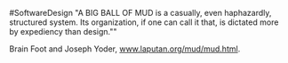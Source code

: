 #SoftwareDesign 
"A BIG BALL OF MUD is a casually, even haphazardly, structured system. Its organization, if one can call it that, is dictated more by expediency than design.""

Brain Foot and Joseph Yoder, www.laputan.org/mud/mud.html.